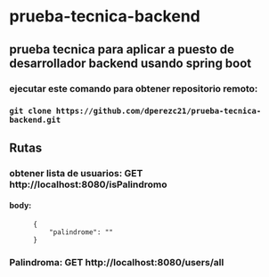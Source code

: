 # prueba-tecnica-backend


## prueba tecnica para aplicar a puesto de desarrollador backend usando spring boot

### ejecutar este comando para obtener repositorio remoto:
### ```git clone https://github.com/dperezc21/prueba-tecnica-backend.git```


## Rutas
### obtener lista de usuarios: GET http://localhost:8080/isPalindromo
#### body: 
          {
              "palindrome": ""
          }


### Palindroma: GET http://localhost:8080/users/all



